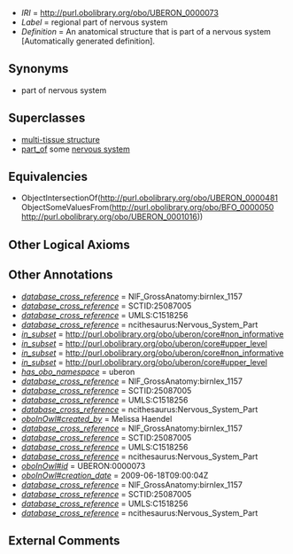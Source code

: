  * *IRI* = http://purl.obolibrary.org/obo/UBERON_0000073
 * *Label* = regional part of nervous system
 * *Definition* = An anatomical structure that is part of a nervous system [Automatically generated definition].

## Synonyms

 * part of nervous system

## Superclasses

 * [multi-tissue structure](../../UBERON/81/UBERON_0000481.md)
 * [part_of](../../BFO/50/BFO_0000050.md) some [nervous system](../../UBERON/16/UBERON_0001016.md)

## Equivalencies

 * ObjectIntersectionOf(<http://purl.obolibrary.org/obo/UBERON_0000481> ObjectSomeValuesFrom(<http://purl.obolibrary.org/obo/BFO_0000050> <http://purl.obolibrary.org/obo/UBERON_0001016>))

## Other Logical Axioms


## Other Annotations

 * *[database_cross_reference](../../ef/oboInOwl#hasDbXref.md)* = NIF_GrossAnatomy:birnlex_1157
 * *[database_cross_reference](../../ef/oboInOwl#hasDbXref.md)* = SCTID:25087005
 * *[database_cross_reference](../../ef/oboInOwl#hasDbXref.md)* = UMLS:C1518256
 * *[database_cross_reference](../../ef/oboInOwl#hasDbXref.md)* = ncithesaurus:Nervous_System_Part
 * *[in_subset](../../et/oboInOwl#inSubset.md)* = http://purl.obolibrary.org/obo/uberon/core#non_informative
 * *[in_subset](../../et/oboInOwl#inSubset.md)* = http://purl.obolibrary.org/obo/uberon/core#upper_level
 * *[in_subset](../../et/oboInOwl#inSubset.md)* = http://purl.obolibrary.org/obo/uberon/core#non_informative
 * *[in_subset](../../et/oboInOwl#inSubset.md)* = http://purl.obolibrary.org/obo/uberon/core#upper_level
 * *[has_obo_namespace](../../ce/oboInOwl#hasOBONamespace.md)* = uberon
 * *[database_cross_reference](../../ef/oboInOwl#hasDbXref.md)* = NIF_GrossAnatomy:birnlex_1157
 * *[database_cross_reference](../../ef/oboInOwl#hasDbXref.md)* = SCTID:25087005
 * *[database_cross_reference](../../ef/oboInOwl#hasDbXref.md)* = UMLS:C1518256
 * *[database_cross_reference](../../ef/oboInOwl#hasDbXref.md)* = ncithesaurus:Nervous_System_Part
 * *[oboInOwl#created_by](../../oboInOwl#created/by/oboInOwl#created_by.md)* = Melissa Haendel
 * *[database_cross_reference](../../ef/oboInOwl#hasDbXref.md)* = NIF_GrossAnatomy:birnlex_1157
 * *[database_cross_reference](../../ef/oboInOwl#hasDbXref.md)* = SCTID:25087005
 * *[database_cross_reference](../../ef/oboInOwl#hasDbXref.md)* = UMLS:C1518256
 * *[database_cross_reference](../../ef/oboInOwl#hasDbXref.md)* = ncithesaurus:Nervous_System_Part
 * *[oboInOwl#id](../../id/oboInOwl#id.md)* = UBERON:0000073
 * *[oboInOwl#creation_date](../../oboInOwl#creation/te/oboInOwl#creation_date.md)* = 2009-06-18T09:00:04Z
 * *[database_cross_reference](../../ef/oboInOwl#hasDbXref.md)* = NIF_GrossAnatomy:birnlex_1157
 * *[database_cross_reference](../../ef/oboInOwl#hasDbXref.md)* = SCTID:25087005
 * *[database_cross_reference](../../ef/oboInOwl#hasDbXref.md)* = UMLS:C1518256
 * *[database_cross_reference](../../ef/oboInOwl#hasDbXref.md)* = ncithesaurus:Nervous_System_Part

## External Comments

